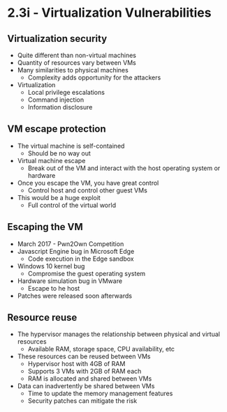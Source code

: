 # 2.3i - Virtualization Vulnerabilities
## Virtualization security
- Quite different than non-virtual machines
- Quantity of resources vary between VMs
- Many similarities to physical machines
	- Complexity adds opportunity for the attackers
- Virtualization
	- Local privilege escalations
	- Command injection
	- Information disclosure
## VM escape protection
- The virtual machine is self-contained
	- Should be no way out
- Virtual machine escape
	- Break out of the VM and interact with the host operating system or hardware
- Once you escape the VM, you have great control
	- Control host and control other guest VMs
- This would be a huge exploit
	- Full control of the virtual world
## Escaping the VM
- March 2017 - Pwn2Own Competition
- Javascript Engine bug in Microsoft Edge
	- Code execution in the Edge sandbox
- Windows 10 kernel bug
	- Compromise the guest operating system
- Hardware simulation bug in VMware
	- Escape to he host
- Patches were released soon afterwards
## Resource reuse
- The hypervisor manages the relationship between physical and virtual resources
	- Available RAM, storage space, CPU availability, etc
- These resources can be reused between VMs
	- Hypervisor host with 4GB of RAM
	- Supports 3 VMs with 2GB of RAM each
	- RAM is allocated and shared between VMs
- Data can inadvertently be shared between VMs
	- Time to update the memory management features
	- Security patches can mitigate the risk